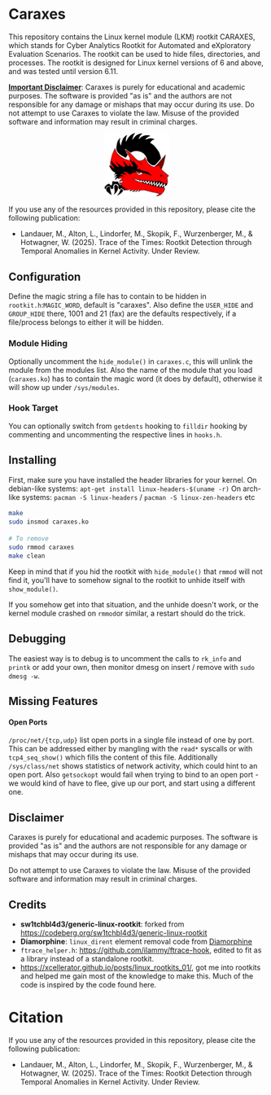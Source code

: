 # Caraxes

This repository contains the Linux kernel module (LKM) rootkit CARAXES, which stands for Cyber Analytics Rootkit for Automated and eXploratory Evaluation Scenarios. The rootkit can be used to hide files, directories, and processes. The rootkit is designed for Linux kernel versions of 6 and above, and was tested until version 6.11.

<ins>__Important Disclaimer__</ins>: Caraxes is purely for educational and academic purposes. The software is provided "as is" and the authors are not responsible for any damage or mishaps that may occur during its use. Do not attempt to use Caraxes to violate the law. Misuse of the provided software and information may result in criminal charges.

<p align="center"><img src="https://raw.githubusercontent.com/ait-aecid/caraxes/refs/heads/main/caraxes_logo.svg" width=25% height=25%></p>

If you use any of the resources provided in this repository, please cite the following publication:
* Landauer, M., Alton, L., Lindorfer, M., Skopik, F., Wurzenberger, M., & Hotwagner, W. (2025). Trace of the Times: Rootkit Detection through Temporal Anomalies in Kernel Activity. Under Review.

## Configuration

Define the magic string a file has to contain to be hidden in `rootkit.h`:`MAGIC_WORD`, default is "caraxes".
Also define the `USER_HIDE` and `GROUP_HIDE` there, 1001 and 21 (fax) are the defaults respectively,
if a file/process belongs to either it will be hidden.

### Module Hiding

Optionally uncomment the `hide_module()` in `caraxes.c`, this will unlink the module from the modules list.
Also the name of the module that you load (`caraxes.ko`) has to contain the magic word (it does by default),
otherwise it will show up under `/sys/modules`.

### Hook Target

You can optionally switch from `getdents` hooking to `filldir` hooking by commenting and uncommenting the respective lines in `hooks.h`.

## Installing

First, make sure you have installed the header libraries for your kernel.
On debian-like systems: `apt-get install linux-headers-$(uname -r)`
On arch-like systems: `pacman -S linux-headers` / `pacman -S linux-zen-headers` etc

```sh
make
sudo insmod caraxes.ko

# To remove
sudo rmmod caraxes
make clean
```

Keep in mind that if you hid the rootkit with `hide_module()` that `rmmod` will not find it, you'll have to somehow signal to the rootkit to unhide itself with `show_module()`.

If you somehow get into that situation, and the unhide doesn't work, or the kernel module crashed on `rmmod`or similar, a restart should do the trick.

## Debugging

The easiest way is to debug is to uncomment the calls to `rk_info` and `printk` or add your own,
then monitor dmesg on insert / remove with `sudo dmesg -w`.

## Missing Features

#### Open Ports

`/proc/net/{tcp,udp}` list open ports in a single file instead of one by port.
This can be addressed either by mangling with the `read*` syscalls or with `tcp4_seq_show()` which fills the content of this file.
Additionally `/sys/class/net` shows statistics of network activity, which could hint to an open port.
Also `getsockopt` would fail when trying to bind to an open port - we would kind of have to flee, give up our port,
and start using a different one.

## Disclaimer

Caraxes is purely for educational and academic purposes. The software is provided "as is" and the authors are not responsible for any damage or mishaps that may occur during its use.

Do not attempt to use Caraxes to violate the law. Misuse of the provided software and information may result in criminal charges.

## Credits
- **sw1tchbl4d3/generic-linux-rootkit**: forked from https://codeberg.org/sw1tchbl4d3/generic-linux-rootkit
- **Diamorphine**: `linux_dirent` element removal code from [Diamorphine](https://github.com/m0nad/Diamorphine)
- `ftrace_helper.h`: https://github.com/ilammy/ftrace-hook, edited to fit as a library instead of a standalone rootkit.
- https://xcellerator.github.io/posts/linux_rootkits_01/, got me into rootkits and helped me gain most of the knowledge to make this. Much of the code is inspired by the code found here.

# Citation

If you use any of the resources provided in this repository, please cite the following publication:
* Landauer, M., Alton, L., Lindorfer, M., Skopik, F., Wurzenberger, M., & Hotwagner, W. (2025). Trace of the Times: Rootkit Detection through Temporal Anomalies in Kernel Activity. Under Review.

